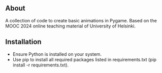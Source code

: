 ## About
A collection of code to create basic animations in Pygame. Based on the MOOC 2024 online teaching material of University of Helsinki.

## Installation
- Ensure Python is installed on your system.<br>
- Use pip to install all required packages listed in requirements.txt (pip install -r requirements.txt).<br>
